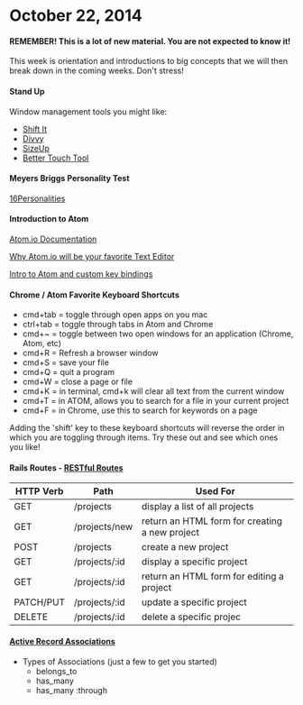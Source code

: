 # October 22, 2014

#### REMEMBER! This is a lot of new material. You are not expected to know it!

This week is orientation and introductions to big concepts that we will then
break down in the coming weeks. Don't stress!

#### Stand Up

Window management tools you might like:

* [Shift It](http://shift-it.en.softonic.com/mac)
* [Divvy](http://divvy.en.softonic.com/mac)
* [SizeUp](http://www.macupdate.com/app/mac/30721/sizeup)
* [Better Touch Tool](http://www.boastr.net/)

#### Meyers Briggs Personality Test

[16Personalities](http://www.16personalities.com/)

#### Introduction to Atom

[Atom.io Documentation](https://atom.io/docs/latest/)

[Why Atom.io will be your favorite Text Editor](https://www.youtube.com/watch?v=bo5MM2N_3tw)

[Intro to Atom and custom key bindings](http://vimeo.com/87902013)

#### Chrome / Atom Favorite Keyboard Shortcuts

* cmd+tab = toggle through open apps on you mac
* ctrl+tab = toggle through tabs in Atom and Chrome
* cmd+~ = toggle between two open windows for an application (Chrome, Atom, etc)
* cmd+R = Refresh a browser window
* cmd+S = save your file
* cmd+Q = quit a program
* cmd+W = close a page or file
* cmd+K = in terminal, cmd+k will clear all text from the current window
* cmd+T = in ATOM, allows you to search for a file in your current project
* cmd+F = in Chrome, use this to search for keywords on a page

Adding the 'shift' key to these keyboard shortcuts will reverse the order in which
you are toggling through items. Try these out and see which ones you like!

#### Rails Routes - [RESTful Routes](http://guides.rubyonrails.org/routing.html)

|  HTTP Verb |      Path     |     Used For                                      |
|------------|---------------|------------------------------------------------|
| GET        | /projects     |     display a list of all projects
| GET        | /projects/new |     return an HTML form for creating a new project |
| POST       | /projects     |     create a new project                           |
| GET        | /projects/:id |     display a specific project                     |
| GET        | /projects/:id |     return an HTML form for editing a project      |
| PATCH/PUT  | /projects/:id |     update a specific project                      |
| DELETE     | /projects/:id |     delete a specific projec                       |

#### [Active Record Associations](http://guides.rubyonrails.org/association_basics.html)

* Types of Associations (just a few to get you started)
  * belongs_to
  * has_many
  * has_many :through
